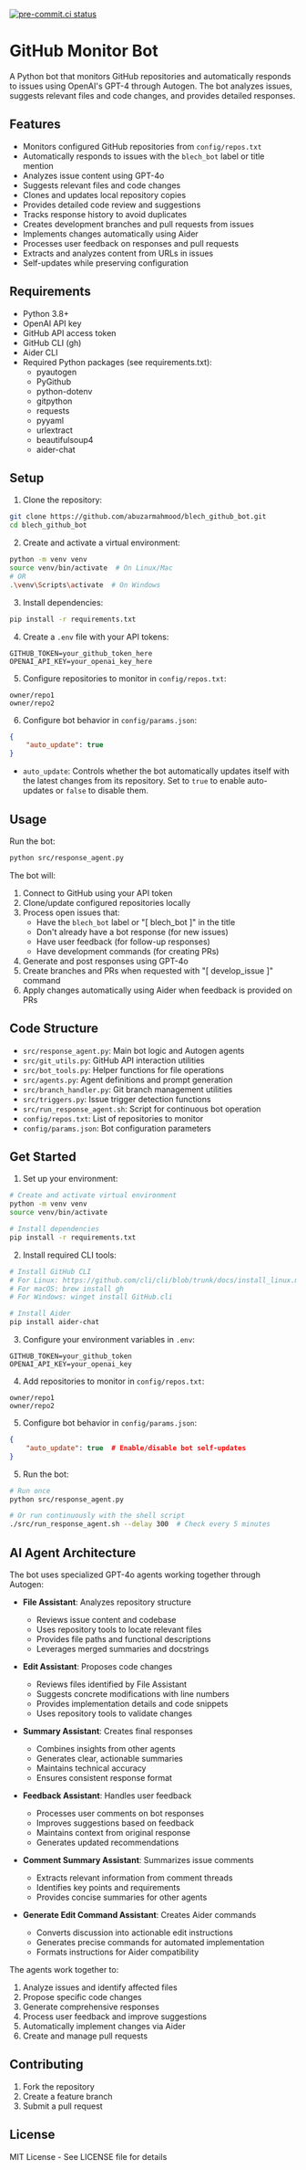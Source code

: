 [![pre-commit.ci status](https://results.pre-commit.ci/badge/github/abuzarmahmood/blech_github_bot/main.svg)](https://results.pre-commit.ci/latest/github/abuzarmahmood/blech_github_bot/main)

# GitHub Monitor Bot

A Python bot that monitors GitHub repositories and automatically responds to issues using OpenAI's GPT-4 through Autogen. The bot analyzes issues, suggests relevant files and code changes, and provides detailed responses.

## Features

- Monitors configured GitHub repositories from `config/repos.txt`
- Automatically responds to issues with the `blech_bot` label or title mention
- Analyzes issue content using GPT-4o
- Suggests relevant files and code changes
- Clones and updates local repository copies
- Provides detailed code review and suggestions
- Tracks response history to avoid duplicates
- Creates development branches and pull requests from issues
- Implements changes automatically using Aider
- Processes user feedback on responses and pull requests
- Extracts and analyzes content from URLs in issues
- Self-updates while preserving configuration

## Requirements

- Python 3.8+
- OpenAI API key
- GitHub API access token
- GitHub CLI (gh)
- Aider CLI
- Required Python packages (see requirements.txt):
  - pyautogen
  - PyGithub
  - python-dotenv
  - gitpython
  - requests
  - pyyaml
  - urlextract
  - beautifulsoup4
  - aider-chat

## Setup

1. Clone the repository:
```bash
git clone https://github.com/abuzarmahmood/blech_github_bot.git
cd blech_github_bot
```

2. Create and activate a virtual environment:
```bash
python -m venv venv
source venv/bin/activate  # On Linux/Mac
# OR
.\venv\Scripts\activate  # On Windows
```

3. Install dependencies:
```bash
pip install -r requirements.txt
```

4. Create a `.env` file with your API tokens:
```
GITHUB_TOKEN=your_github_token_here
OPENAI_API_KEY=your_openai_key_here
```

5. Configure repositories to monitor in `config/repos.txt`:
```
owner/repo1
owner/repo2
```

6. Configure bot behavior in `config/params.json`:
```json
{
    "auto_update": true
}
```
- `auto_update`: Controls whether the bot automatically updates itself with the latest changes from its repository. Set to `true` to enable auto-updates or `false` to disable them.

## Usage

Run the bot:
```bash
python src/response_agent.py
```

The bot will:
1. Connect to GitHub using your API token
2. Clone/update configured repositories locally
3. Process open issues that:
   - Have the `blech_bot` label or "[ blech_bot ]" in the title
   - Don't already have a bot response (for new issues)
   - Have user feedback (for follow-up responses)
   - Have development commands (for creating PRs)
4. Generate and post responses using GPT-4o
5. Create branches and PRs when requested with "[ develop_issue ]" command
6. Apply changes automatically using Aider when feedback is provided on PRs

## Code Structure

- `src/response_agent.py`: Main bot logic and Autogen agents
- `src/git_utils.py`: GitHub API interaction utilities
- `src/bot_tools.py`: Helper functions for file operations
- `src/agents.py`: Agent definitions and prompt generation
- `src/branch_handler.py`: Git branch management utilities
- `src/triggers.py`: Issue trigger detection functions
- `src/run_response_agent.sh`: Script for continuous bot operation
- `config/repos.txt`: List of repositories to monitor
- `config/params.json`: Bot configuration parameters

## Get Started

1. Set up your environment:
```bash
# Create and activate virtual environment
python -m venv venv
source venv/bin/activate

# Install dependencies
pip install -r requirements.txt
```

2. Install required CLI tools:
```bash
# Install GitHub CLI
# For Linux: https://github.com/cli/cli/blob/trunk/docs/install_linux.md
# For macOS: brew install gh
# For Windows: winget install GitHub.cli

# Install Aider
pip install aider-chat
```

3. Configure your environment variables in `.env`:
```
GITHUB_TOKEN=your_github_token
OPENAI_API_KEY=your_openai_key
```

4. Add repositories to monitor in `config/repos.txt`:
```
owner/repo1
owner/repo2
```

5. Configure bot behavior in `config/params.json`:
```json
{
    "auto_update": true  # Enable/disable bot self-updates
}
```

5. Run the bot:
```bash
# Run once
python src/response_agent.py

# Or run continuously with the shell script
./src/run_response_agent.sh --delay 300  # Check every 5 minutes
```

## AI Agent Architecture

The bot uses specialized GPT-4o agents working together through Autogen:

- **File Assistant**: Analyzes repository structure
  - Reviews issue content and codebase
  - Uses repository tools to locate relevant files
  - Provides file paths and functional descriptions
  - Leverages merged summaries and docstrings

- **Edit Assistant**: Proposes code changes
  - Reviews files identified by File Assistant
  - Suggests concrete modifications with line numbers
  - Provides implementation details and code snippets
  - Uses repository tools to validate changes

- **Summary Assistant**: Creates final responses
  - Combines insights from other agents
  - Generates clear, actionable summaries
  - Maintains technical accuracy
  - Ensures consistent response format

- **Feedback Assistant**: Handles user feedback
  - Processes user comments on bot responses
  - Improves suggestions based on feedback
  - Maintains context from original response
  - Generates updated recommendations

- **Comment Summary Assistant**: Summarizes issue comments
  - Extracts relevant information from comment threads
  - Identifies key points and requirements
  - Provides concise summaries for other agents

- **Generate Edit Command Assistant**: Creates Aider commands
  - Converts discussion into actionable edit instructions
  - Generates precise commands for automated implementation
  - Formats instructions for Aider compatibility

The agents work together to:
1. Analyze issues and identify affected files
2. Propose specific code changes
3. Generate comprehensive responses
4. Process user feedback and improve suggestions
5. Automatically implement changes via Aider
6. Create and manage pull requests

## Contributing

1. Fork the repository
2. Create a feature branch
3. Submit a pull request

## License

MIT License - See LICENSE file for details
